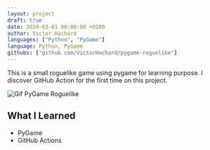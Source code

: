 ```yaml
---
layout: project
draft: true
date: 2020-03-01 00:00:00 +0200
author: Victor Hachard
languages: ["Python", "PyGame"]
language: Python, PyGame
githubs: ["github.com/VictorHachard/pygame-roguelike"]
---
```


This is a small roguelike game using pygame for learning purpose. I discover GitHub Action for the first time on this project.

![Gif PyGame Roguelike]({{site.baseurl}}/res/pygame-roguelike/sample.gif)

## What I Learned

- PyGame
- GitHub Actions
